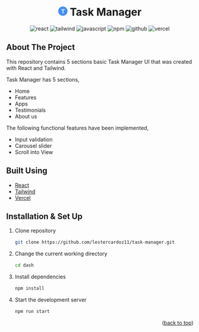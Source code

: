 <h1 align="center">
  <img src="public/logo192.png" alt="Logo" width="25" height="25"> Task Manager
</h1>
<p align="center">
  <img alt="react" src="https://img.shields.io/badge/React-20232A?style=for-the-badge&logo=react&logoColor=61DAFB" />
  <img alt="tailwind" src="https://img.shields.io/badge/Tailwind_CSS-38B2AC?style=for-the-badge&logo=tailwind-css&logoColor=white" />
  <img alt="javascript" src="https://img.shields.io/badge/JavaScript-323330?style=for-the-badge&logo=javascript&logoColor=F7DF1E" />
  <img alt="npm" src="https://img.shields.io/badge/npm-CB3837?style=for-the-badge&logo=npm&logoColor=white" />
  <img alt="github" src="https://img.shields.io/badge/GitHub-100000?style=for-the-badge&logo=github&logoColor=white" />
  <img alt="vercel" src="https://img.shields.io/badge/Vercel-000000?style=for-the-badge&logo=vercel&logoColor=white" />
</p>

## About The Project

This repository contains 5 sections basic Task Manager UI that was created with React and Tailwind.

Task Manager has 5 sections,
- Home
- Features
- Apps
- Testimonials
- About us

The following functional features have been implemented,
- Input validation
- Carousel slider
- Scroll into View

## Built Using

- [React](https://reactjs.org/)
- [Tailwind](https://tailwindcss.com/)
- [Vercel](https://vercel.com)


## Installation & Set Up

1. Clone repository

   ```sh
   git clone https://github.com/lestercardoz11/task-manager.git
   ```

2. Change the current working directory

   ```sh
   cd dash
   ```

3. Install dependencies

   ```sh
   npm install
   ```
   
4. Start the development server

   ```sh
   npm run start
   ```
   
<p align="right">(<a href="#top">back to top</a>)</p>
